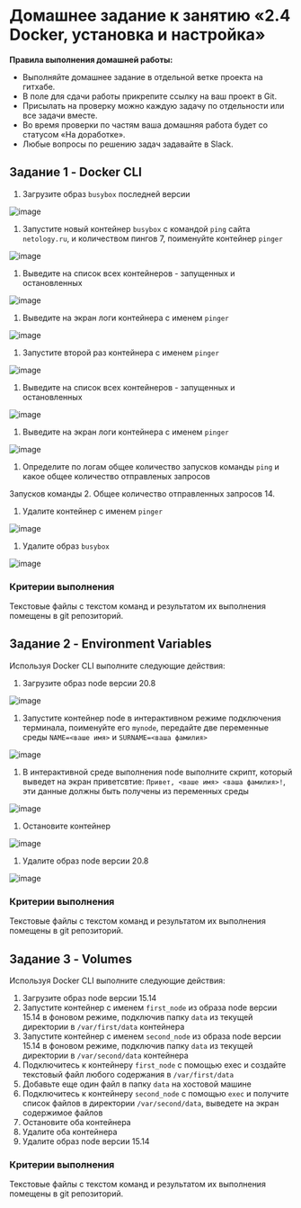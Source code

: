 # Домашнее задание к занятию «2.4 Docker, установка и настройка»

**Правила выполнения домашней работы:** 
* Выполняйте домашнее задание в отдельной ветке проекта на гитхабе.
* В поле для сдачи работы прикрепите ссылку на ваш проект в Git.
* Присылать на проверку можно каждую задачу по отдельности или все задачи вместе. 
* Во время проверки по частям ваша домашняя работа будет со статусом «На доработке».
* Любые вопросы по решению задач задавайте в Slack.

## Задание 1 - Docker CLI
1. Загрузите образ `busybox` последней версии

![image](https://github.com/nlotomsk/ndse-homeworks/assets/93542374/85d401c1-050f-44a0-8b69-dc2e8201e85d)

   
1. Запустите новый контейнер `busybox` с командой `ping` сайта `netology.ru`, и количеством пингов 7, поименуйте контейнер `pinger`

![image](https://github.com/nlotomsk/ndse-homeworks/assets/93542374/ed479706-c830-4e68-804a-8675334d1e6d)

1. Выведите на список всех контейнеров - запущенных и остановленных

![image](https://github.com/nlotomsk/ndse-homeworks/assets/93542374/d6cff9be-8c42-43cf-be01-74cff3ac72b5)
   
1. Выведите на экран логи контейнера с именем `pinger`

![image](https://github.com/nlotomsk/ndse-homeworks/assets/93542374/04d57dc6-3ab5-4a59-842f-d8d440ad1390)
   
1. Запустите второй раз контейнера с именем `pinger`

![image](https://github.com/nlotomsk/ndse-homeworks/assets/93542374/9083a312-c567-4e63-8b53-152283d1fdf7)
   
1. Выведите на список всех контейнеров - запущенных и остановленных

![image](https://github.com/nlotomsk/ndse-homeworks/assets/93542374/ab9e18d9-4c38-4745-b9b0-c9b295a753d4)

1. Выведите на экран логи контейнера с именем `pinger`

![image](https://github.com/nlotomsk/ndse-homeworks/assets/93542374/6ba098fb-e3a8-447e-b11b-8cfba29fdb3d)

1. Определите по логам общее количество запусков команды `ping` и какое общее количество отправленых запросов

Запусков команды 2. Общее количество отправленных запросов 14.

1. Удалите контейнер с именем `pinger`

![image](https://github.com/nlotomsk/ndse-homeworks/assets/93542374/96cd2e02-e881-4c65-858c-e45b38e80ba6)

1. Удалите образ `busybox`

![image](https://github.com/nlotomsk/ndse-homeworks/assets/93542374/c4a93eff-05b9-4883-9097-4a67522a93b2)
   

### Критерии выполнения

Текстовые файлы с текстом команд и результатом их выполнения помещены в git репозиторий.

## Задание 2 - Environment Variables

Используя Docker CLI выполните следующие действия:
1. Загрузите образ node версии 20.8

![image](https://github.com/nlotomsk/ndse-homeworks/assets/93542374/ee96dcf5-5c56-42c1-91be-691eb73fd372)
   
1. Запустите контейнер node в интерактивном режиме подключения терминала, поименуйте его `mynode`, передайте две переменные среды `NAME=<ваше имя>` и `SURNAME=<ваша фамилия>`

![image](https://github.com/nlotomsk/ndse-homeworks/assets/93542374/07aff16d-4944-45f1-af44-c73637059db2)

1. В интерактивной среде выполнения node выполните скрипт, который выведет на экран приветсвтие: `Привет, <ваше имя> <ваша фамилия>!`, эти данные должны быть получены из переменных среды

![image](https://github.com/nlotomsk/ndse-homeworks/assets/93542374/24522af7-b640-43e1-b0cd-993818844c9a)

1. Остановите контейнер

![image](https://github.com/nlotomsk/ndse-homeworks/assets/93542374/02b7e3d0-e2ad-4f37-b288-d5d97e0f324c)

1. Удалите образ node версии 20.8

![image](https://github.com/nlotomsk/ndse-homeworks/assets/93542374/f4c3a4fe-18c0-42fc-b15f-d0b1044336f2)


### Критерии выполнения

Текстовые файлы с текстом команд и результатом их выполнения помещены в git репозиторий.

## Задание 3 - Volumes

Используя Docker CLI выполните следующие действия:
1. Загрузите образ node версии 15.14
1. Запустите контейнер с именем `first_node` из образа node версии 15.14 в фоновом режиме, подключив папку `data` из текущей директории в `/var/first/data` контейнера
1. Запустите контейнер с именем `second_node` из образа node версии 15.14 в фоновом режиме, подключив папку `data` из текущей директории в `/var/second/data` контейнера
1. Подключитесь к контейнеру `first_node` с помощью exec и создайте текстовый файл любого содержания в `/var/first/data`
1. Добавьте еще один файл в папку `data` на хостовой машине
1. Подключитесь к контейнеру `second_node` с помощью `exec` и получите список файлов в директории `/var/second/data`, выведете на экран содержимое файлов
1. Остановите оба контейнера
1. Удалите оба контейнера
1. Удалите образ node версии 15.14

### Критерии выполнения

Текстовые файлы с текстом команд и результатом их выполнения помещены в git репозиторий.
